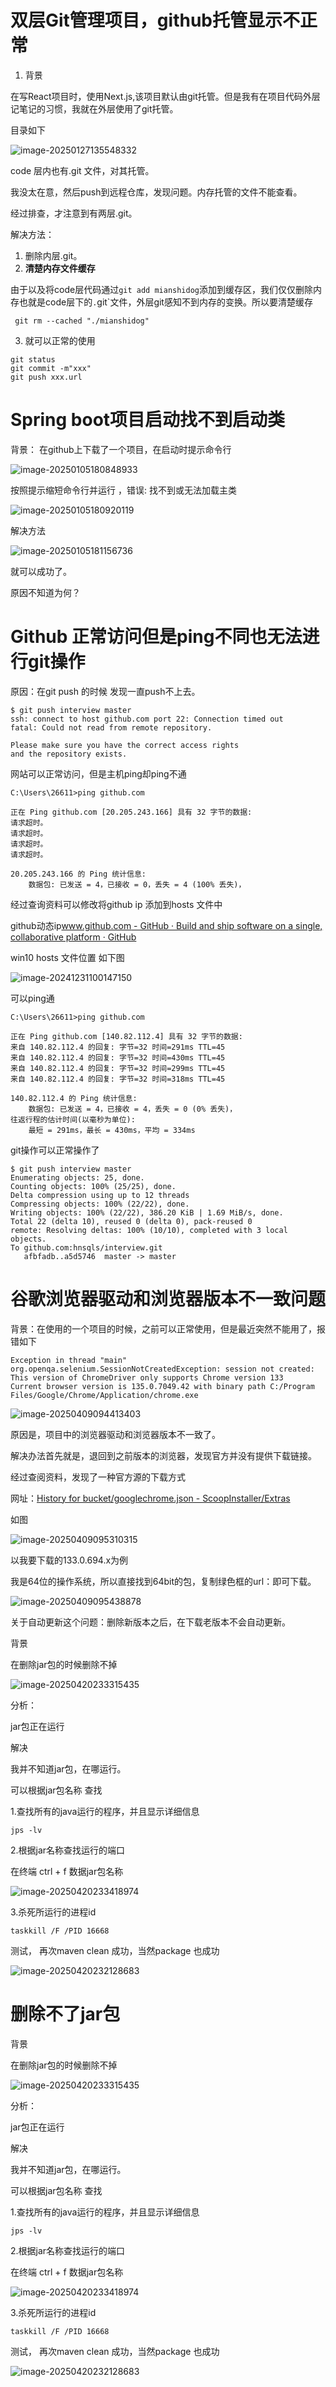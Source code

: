 # 双层Git管理项目，github托管显示不正常

1. 背景

在写React项目时，使用Next.js,该项目默认由git托管。但是我有在项目代码外层记笔记的习惯，我就在外层使用了git托管。

目录如下

![image-20250127135548332](images/随笔杂记.assets/image-20250127135548332.png)

code 层内也有.git 文件，对其托管。

我没太在意，然后push到远程仓库，发现问题。内存托管的文件不能查看。

经过排查，才注意到有两层.git。

解决方法：

1. 删除内层.git。
2. **清楚内存文件缓存**

由于以及将code层代码通过```git add mianshidog```添加到缓存区，我们仅仅删除内存也就是code层下的`.`git`文件，外层git感知不到内存的变换。所以要清楚缓存

```shell
 git rm --cached "./mianshidog"
```

3. 就可以正常的使用

```shell
git status
git commit -m"xxx"
git push xxx.url
```





# Spring boot项目启动找不到启动类

背景： 在github上下载了一个项目，在启动时提示命令行

![image-20250105180848933](images/随笔杂记.assets/image-20250105180848933.png)

按照提示缩短命令行并运行 ，错误: 找不到或无法加载主类

![image-20250105180920119](images/随笔杂记.assets/image-20250105180920119.png)

解决方法

![image-20250105181156736](images/随笔杂记.assets/image-20250105181156736.png)

就可以成功了。

原因不知道为何？

#  Github 正常访问但是ping不同也无法进行git操作

原因：在git push 的时候 发现一直push不上去。

```shell
$ git push interview master
ssh: connect to host github.com port 22: Connection timed out
fatal: Could not read from remote repository.

Please make sure you have the correct access rights
and the repository exists.

```

网站可以正常访问，但是主机ping却ping不通

```shell
C:\Users\26611>ping github.com

正在 Ping github.com [20.205.243.166] 具有 32 字节的数据:
请求超时。
请求超时。
请求超时。
请求超时。

20.205.243.166 的 Ping 统计信息:
    数据包: 已发送 = 4，已接收 = 0，丢失 = 4 (100% 丢失)，
```

经过查询资料可以修改将github ip 添加到hosts 文件中

github动态ip[www.github.com - GitHub · Build and ship software on a single, collaborative platform · GitHub](https://www.ipaddress.com/website/www.github.com/)

win10 hosts 文件位置 如下图

![image-20241231100147150](images/随笔杂记.assets/image-20241231100147150.png)

可以ping通

```shell
C:\Users\26611>ping github.com

正在 Ping github.com [140.82.112.4] 具有 32 字节的数据:
来自 140.82.112.4 的回复: 字节=32 时间=291ms TTL=45
来自 140.82.112.4 的回复: 字节=32 时间=430ms TTL=45
来自 140.82.112.4 的回复: 字节=32 时间=299ms TTL=45
来自 140.82.112.4 的回复: 字节=32 时间=318ms TTL=45

140.82.112.4 的 Ping 统计信息:
    数据包: 已发送 = 4，已接收 = 4，丢失 = 0 (0% 丢失)，
往返行程的估计时间(以毫秒为单位):
    最短 = 291ms，最长 = 430ms，平均 = 334ms
```

git操作可以正常操作了

```shell
$ git push interview master
Enumerating objects: 25, done.
Counting objects: 100% (25/25), done.
Delta compression using up to 12 threads
Compressing objects: 100% (22/22), done.
Writing objects: 100% (22/22), 386.20 KiB | 1.69 MiB/s, done.
Total 22 (delta 10), reused 0 (delta 0), pack-reused 0
remote: Resolving deltas: 100% (10/10), completed with 3 local objects.
To github.com:hnsqls/interview.git
   afbfadb..a5d5746  master -> master
```

# 谷歌浏览器驱动和浏览器版本不一致问题

背景：在使用的一个项目的时候，之前可以正常使用，但是最近突然不能用了，报错如下



```shell
Exception in thread "main" org.openqa.selenium.SessionNotCreatedException: session not created: This version of ChromeDriver only supports Chrome version 133
Current browser version is 135.0.7049.42 with binary path C:/Program Files/Google/Chrome/Application/chrome.exe
```

![image-20250409094413403](images/随笔杂记.assets/image-20250409094413403.png)



原因是，项目中的浏览器驱动和浏览器版本不一致了。

解决办法首先就是，退回到之前版本的浏览器，发现官方并没有提供下载链接。

经过查阅资料，发现了一种官方源的下载方式

网址：[History for bucket/googlechrome.json - ScoopInstaller/Extras](https://github.com/ScoopInstaller/Extras/commits/master/bucket/googlechrome.json)

如图

![image-20250409095310315](images/随笔杂记.assets/image-20250409095310315.png)

以我要下载的133.0.694.x为例

我是64位的操作系统，所以直接找到64bit的包，复制绿色框的url：即可下载。

![image-20250409095438878](images/随笔杂记.assets/image-20250409095438878.png)

关于自动更新这个问题：删除新版本之后，在下载老版本不会自动更新。



背景

在删除jar包的时候删除不掉

![image-20250420233315435](images/随笔杂记.assets/image-20250420233315435.png)



分析：

jar包正在运行

解决

我并不知道jar包，在哪运行。

可以根据jar包名称 查找

1.查找所有的java运行的程序，并且显示详细信息

```shell
jps -lv
```

2.根据jar名称查找运行的端口

在终端 ctrl + f 数据jar包名称

![image-20250420233418974](images/如何停止位置的java程序.assets/image-20250420233418974.png)

3.杀死所运行的进程id

```shell
taskkill /F /PID 16668
```



测试， 再次maven clean 成功，当然package 也成功

![image-20250420232128683](images/随笔杂记.assets/image-20250420232128683.png)



# 删除不了jar包

背景

在删除jar包的时候删除不掉

![image-20250420233315435](images/随笔杂记.assets/image-20250420233315435-1745285192951.png)



分析：

jar包正在运行

解决

我并不知道jar包，在哪运行。

可以根据jar包名称 查找

1.查找所有的java运行的程序，并且显示详细信息

```shell
jps -lv
```

2.根据jar名称查找运行的端口

在终端 ctrl + f 数据jar包名称

![image-20250420233418974](images/随笔杂记.assets/image-20250420233418974-1745285192951.png)

3.杀死所运行的进程id

```shell
taskkill /F /PID 16668
```



测试， 再次maven clean 成功，当然package 也成功

![image-20250420232128683](images/随笔杂记.assets/image-20250420232128683-1745285192952.png)